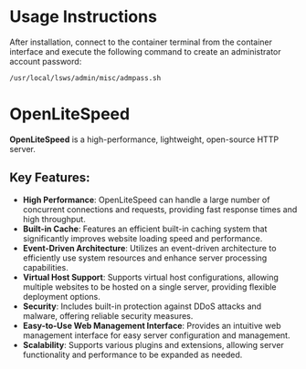 # Usage Instructions

After installation, connect to the container terminal from the container interface and execute the following command to create an administrator account password:

```shell
/usr/local/lsws/admin/misc/admpass.sh
```

# OpenLiteSpeed

**OpenLiteSpeed** is a high-performance, lightweight, open-source HTTP server.

## Key Features:

- **High Performance**: OpenLiteSpeed can handle a large number of concurrent connections and requests, providing fast response times and high throughput.
- **Built-in Cache**: Features an efficient built-in caching system that significantly improves website loading speed and performance.
- **Event-Driven Architecture**: Utilizes an event-driven architecture to efficiently use system resources and enhance server processing capabilities.
- **Virtual Host Support**: Supports virtual host configurations, allowing multiple websites to be hosted on a single server, providing flexible deployment options.
- **Security**: Includes built-in protection against DDoS attacks and malware, offering reliable security measures.
- **Easy-to-Use Web Management Interface**: Provides an intuitive web management interface for easy server configuration and management.
- **Scalability**: Supports various plugins and extensions, allowing server functionality and performance to be expanded as needed.


